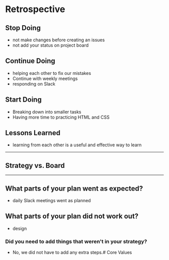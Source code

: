 # Retrospective

## Stop Doing

- not make changes before creating an issues
- not add your status on project board </br>

## Continue Doing

- helping each other to fix our mistakes
- Continue with weekly meetings
- responding on Slack

## Start Doing

- Breaking down into smaller tasks
- Having more time to practicing HTML and CSS </br>

## Lessons Learned

- learning from each other is a useful and effective way to learn

---

## Strategy vs. Board

---

## What parts of your plan went as expected?

- daily Slack meetings went as planned

## What parts of your plan did not work out?

- design

### Did you need to add things that weren't in your strategy?

- No, we did not have to add any extra steps.# Core Values
